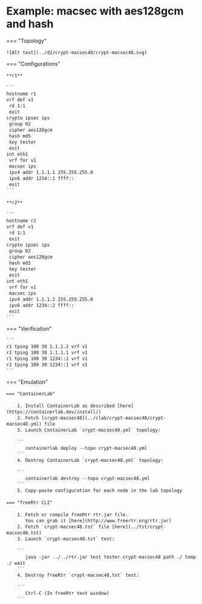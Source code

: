 # Example: macsec with aes128gcm and hash

=== "Topology"

    ![Alt text](../d2/crypt-macsec48/crypt-macsec48.svg)

=== "Configurations"

    **r1**

    ```
    hostname r1
    vrf def v1
     rd 1:1
     exit
    crypto ipsec ips
     group 02
     cipher aes128gcm
     hash md5
     key tester
     exit
    int eth1
     vrf for v1
     macsec ips
     ipv4 addr 1.1.1.1 255.255.255.0
     ipv6 addr 1234::1 ffff::
     exit
    ```

    **r2**

    ```
    hostname r2
    vrf def v1
     rd 1:1
     exit
    crypto ipsec ips
     group 02
     cipher aes128gcm
     hash md5
     key tester
     exit
    int eth1
     vrf for v1
     macsec ips
     ipv4 addr 1.1.1.2 255.255.255.0
     ipv6 addr 1234::2 ffff::
     exit
    ```

=== "Verification"

    ```
    r1 tping 100 30 1.1.1.2 vrf v1
    r2 tping 100 30 1.1.1.1 vrf v1
    r1 tping 100 30 1234::2 vrf v1
    r2 tping 100 30 1234::1 vrf v1
    ```

=== "Emulation"

    === "ContainerLab"

        1. Install ContainerLab as described [here](https://containerlab.dev/install/)  
        2. Fetch [crypt-macsec48](../clab/crypt-macsec48/crypt-macsec48.yml) file  
        3. Launch ContainerLab `crypt-macsec48.yml` topology:  

        ```
           containerlab deploy --topo crypt-macsec48.yml  
        ```
        4. Destroy ContainerLab `crypt-macsec48.yml` topology:  

        ```
           containerlab destroy --topo crypt-macsec48.yml  
        ```
        5. Copy-paste configuration for each node in the lab topology

    === "freeRtr CLI"

        1. Fetch or compile freeRtr rtr.jar file.  
           You can grab it [here](http://www.freertr.org/rtr.jar)  
        2. Fetch `crypt-macsec48.tst` file [here](../tst/crypt-macsec48.tst)  
        3. Launch `crypt-macsec48.tst` test:  

        ```
           java -jar ../../rtr.jar test tester crypt-macsec48 path ./ temp ./ wait
        ```
        4. Destroy freeRtr `crypt-macsec48.tst` test:  

        ```
           Ctrl-C (In freeRtr test window)
        ```

